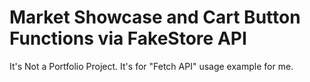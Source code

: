 <h1>Market Showcase and Cart Button Functions via FakeStore API</h1>
<p>It's Not a Portfolio Project. It's for "Fetch API" usage example for me.</p>